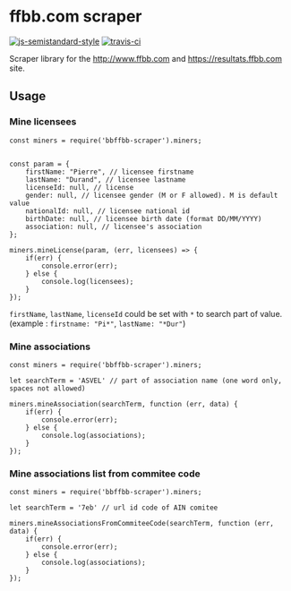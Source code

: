 # ffbb.com scraper

[![js-semistandard-style](https://img.shields.io/badge/code%20style-semistandard-brightgreen.svg?style=flat-square)](https://github.com/Flet/semistandard)
[![travis-ci](https://travis-ci.org/bb-ffbb/bbffbb-scraper.svg)](https://travis-ci.org/bb-ffbb/bbffbb-scraper)

Scraper library for the <http://www.ffbb.com> and <https://resultats.ffbb.com> site.

## Usage

### Mine licensees

```
const miners = require('bbffbb-scraper').miners;


const param = {
    firstName: "Pierre", // licensee firstname
    lastName: "Durand", // licensee lastname
    licenseId: null, // license 
    gender: null, // licensee gender (M or F allowed). M is default value
    nationalId: null, // licensee national id
    birthDate: null, // licensee birth date (format DD/MM/YYYY)
    association: null, // licensee's association
};

miners.mineLicense(param, (err, licensees) => {
    if(err) {
        console.error(err);
    } else {
        console.log(licensees);
    }
});
```

`firstName`, `lastName`, `licenseId` could be set with `*` to search part of value. (example : `firstname: "Pi*"`, `lastName: "*Dur"`)

### Mine associations

```
const miners = require('bbffbb-scraper').miners;

let searchTerm = 'ASVEL' // part of association name (one word only, spaces not allowed)

miners.mineAssociation(searchTerm, function (err, data) {
    if(err) {
        console.error(err);
    } else {
        console.log(associations);
    }
});
```

### Mine associations list from commitee code

```
const miners = require('bbffbb-scraper').miners;

let searchTerm = '7eb' // url id code of AIN comitee

miners.mineAssociationsFromCommiteeCode(searchTerm, function (err, data) {
    if(err) {
        console.error(err);
    } else {
        console.log(associations);
    }
});
```



